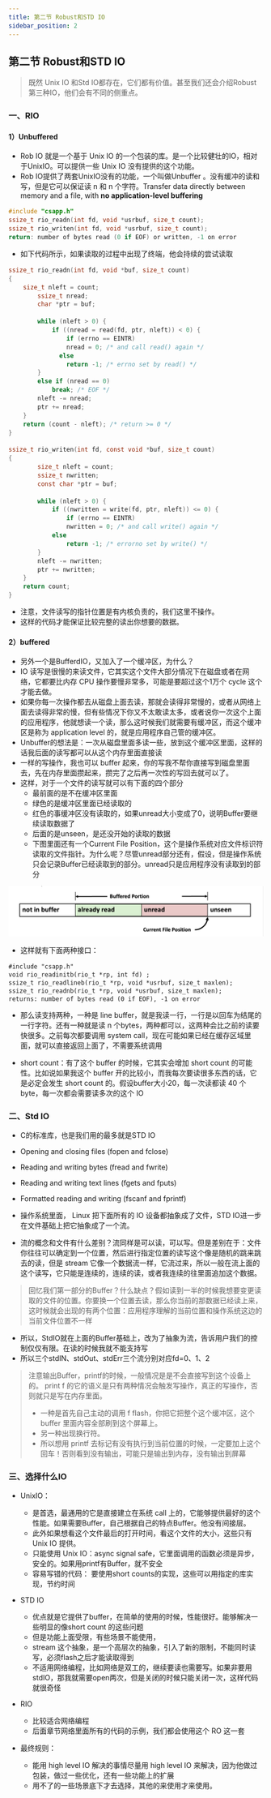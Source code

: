 ```yaml
---
title: 第二节 Robust和STD IO 
sidebar_position: 2
---
```


## 第二节 Robust和STD IO 

> 既然 Unix IO 和Std IO都存在，它们都有价值。甚至我们还会介绍Robust第三种IO，他们会有不同的侧重点。

### 一、RIO

#### 1）Unbuffered

- Rob IO 就是一个基于 Unix IO 的一个包装的库。是一个比较健壮的IO，相对于UnixIO。可以提供一些 Unix IO 没有提供的这个功能。
- Rob IO提供了两套UnixIO没有的功能，一个叫做Unbuffer 。没有缓冲的读和写，但是它可以保证读 n 和 n 个字符。Transfer data directly between memory and a file, with **no application-level buffering**

```c
#include "csapp.h"
ssize_t rio_readn(int fd, void *usrbuf, size_t count);
ssize_t rio_writen(int fd, void *usrbuf, size_t count);
return: number of bytes read (0 if EOF) or written, -1 on error
```

- 如下代码所示，如果读取的过程中出现了终端，他会持续的尝试读取

```c
ssize_t rio_readn(int fd, void *buf, size_t count)
{
    size_t nleft = count;
 		ssize_t nread;
 		char *ptr = buf;

 		while (nleft > 0) {
 		    if ((nread = read(fd, ptr, nleft)) < 0) {
 		        if (errno == EINTR)
 	            nread = 0; /* and call read() again */
 	          else
 	            return -1; /* errno set by read() */
 	    }
 	    else if (nread == 0)
 	        break; /* EOF */
 	    nleft -= nread;
 	    ptr += nread;
 	}
 	return (count - nleft); /* return >= 0 */
}

ssize_t rio_writen(int fd, const void *buf, size_t count)
{
 		size_t nleft = count;
 		ssize_t nwritten;
 		const char *ptr = buf;

 		while (nleft > 0) {
 		    if ((nwritten = write(fd, ptr, nleft)) <= 0) {
 		        if (errno == EINTR)
 	            nwritten = 0; /* and call write() again */
 	        else
 	            return -1; /* errorno set by write() */
 	    }
 	    nleft -= nwritten;
 	    ptr += nwritten;
 	}
 	return count;
}
```

- 注意，文件读写的指针位置是有内核负责的，我们这里不操作。
- 这样的代码才能保证比较完整的读出你想要的数据。

#### 2）buffered

- 另外一个是BufferdIO，又加入了一个缓冲区，为什么？
- IO 读写是很慢的来读文件，它其实这个文件大部分情况下在磁盘或者在网络，它都要比内存 CPU 操作要慢非常多，可能是要超过这个1万个 cycle 这个才能去做。
- 如果你每一次操作都去从磁盘上面去读，那就会读得非常慢的，或者从网络上面去读得非常的慢，但有些情况下你又不太敢读太多，或者说你一次这个上面的应用程序，他就想读一个读，那么这时候我们就需要有缓冲区，而这个缓冲区是称为 application level 的，就是应用程序自己管的缓冲区。
- Unbuffer的想法是：一次从磁盘里面多读一些，放到这个缓冲区里面，这样的话我后面的读写都可以从这个内存里面直接读
- 一样的写操作，我也可以 buffer 起来，你的写我不帮你直接写到磁盘里面去，先在内存里面攒起来，攒完了之后再一次性的写回去就可以了。
- 这样，对于一个文件的读写就可以有下面的四个部分
  - 最前面的是不在缓冲区里面
  - 绿色的是缓冲区里面已经读取的
  - 红色的事缓冲区没有读取的，如果unread大小变成了0，说明Buffer要继续读取数据了
  - 后面的是unseen，是还没开始的读取的数据
  - 下图里面还有一个Current File Position，这个是操作系统对应文件标识符读取的文件指针。为什么呢？尽管unread部分还有，假设，但是操作系统只会记录Buffer已经读取到的部分。unread只是应用程序没有读取到的部分

![截屏2023-04-12 16.39.11](./2-Robust&StdIO.assets/%E6%88%AA%E5%B1%8F2023-04-12%2016.39.11.png)

- 这样就有下面两种接口：

```
#include "csapp.h"
void rio_readinitb(rio_t *rp, int fd) ;
ssize_t rio_readlineb(rio_t *rp, void *usrbuf, size_t maxlen);
ssize_t rio_readnb(rio_t *rp, void *usrbuf, size_t maxlen);
returns: number of bytes read (0 if EOF), -1 on error
```

- 那么读支持两种，一种是 line buffer，就是我读一行，一行是以回车为结尾的一行字符。还有一种就是读 n 个bytes，两种都可以，这两种会比之前的读要快很多。之前每次都要调用 system call，现在可能如果已经在缓存区域里面，就可以直接返回上面了，不需要系统调用

- short count：有了这个 buffer 的时候，它其实会增加 short count 的可能性。比如说如果我这个 buffer 开的比较小，而我每次要读很多东西的话，它是必定会发生 short count 的。假设buffer大小20，每一次读都读 40 个byte，每一次都会需要读多次的这个 IO

### 二、Std IO

- C的标准库，也是我们用的最多就是STD IO
- Opening and closing files (fopen and fclose)
- Reading and writing bytes (fread and fwrite)
- Reading and writing text lines (fgets and fputs)
- Formatted reading and writing (fscanf and fprintf)

- 操作系统里面， Linux 把下面所有的 IO 设备都抽象成了文件，STD IO进一步在文件基础上把它抽象成了一个流。
- 流的概念和文件有什么差别？流同样是可以读，可以写。但是差别在于：文件你往往可以确定到一个位置，然后进行指定位置的读写这个像是随机的跳来跳去的读，但是 stream 它像一个数据流一样，它流过来，所以一般在流上面的这个读写，它只能是连续的，连续的读，或者我连续的往里面追加这个数据。

> 回忆我们第一部分的Buffer？什么缺点？假如读到一半的时候我想要变更读取的文件的位置。你要换一个位置去读，那么你当前的那数据已经读上来，这时候就会出现的有两个位置：应用程序理解的当前位置和操作系统这边的当前文件位置不一样

- 所以，StdIO就在上面的Buffer基础上，改为了抽象为流，告诉用户我们的控制仅仅有限。在读的时候我就不能支持写
- 所以三个stdIN、stdOut、stdErr三个流分别对应fd=0、1、2

> 注意输出Buffer，printf的时候，一般情况是是不会直接写到这个设备上的。 print f 的它的语义是只有两种情况会触发写操作，真正的写操作，否则就只是写在内存里面。
>
> - 一种是首先自己主动的调用 f flash，你把它把整个这个缓冲区，这个 buffer 里面内容全部刷到这个屏幕上。
> - 另一种出现换行符。
> - 所以想用 printf 去标记有没有执行到当前位置的时候，一定要加上这个回车！否则看到没有输出，可能只是输出到内存，没有输出到屏幕

### 三、选择什么IO

- UnixIO：
  - 是首选，最通用的它是直接建立在系统 call 上的，它能够提供最好的这个性能。如果需要Buffer，自己根据自己的特点Buffer。他没有间接层。
  - 此外如果想看这个文件最后的打开时间，看这个文件的大小，这些只有 Unix IO 提供。
  - 只能使用 Unix IO：async signal safe，它里面调用的函数必须是异步，安全的。如果用printf有Buffer，就不安全
  - 容易写错的代码： 要使用short counts的实现，这些可以用指定的库实现，节约时间
- STD IO
  - 优点就是它提供了buffer，在简单的使用的时候，性能很好。能够解决一些明显的像short count 的这些问题
  - 但是功能上面受限，有些场景不能使用，
  -  stream 这个抽象，是一个高层次的抽象，引入了新的限制，不能同时读写，必须flash之后才能读取得到
  - 不适用网络编程，比如网络是双工的，继续要读也需要写。如果非要用stdIO，那我就需要open两次，但是关闭的时候只能关闭一次，这样代码就很奇怪
- RIO
  - 比较适合网络编程
  - 后面章节网络里面所有的代码的示例，我们都会使用这个 RO 这一套

- 最终规则：
  - 能用 high level IO 解决的事情尽量用 high level IO 来解决，因为他做过包装，做过一些优化，还有一些功能上的扩展
  - 用不了的一些场景底下才去选择，其他的来使用才来使用。